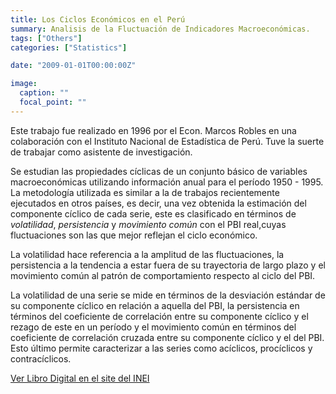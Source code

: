 ```yaml
---
title: Los Ciclos Económicos en el Perú 
summary: Analisis de la Fluctuación de Indicadores Macroeconómicas.
tags: ["Others"]
categories: ["Statistics"]

date: "2009-01-01T00:00:00Z"

image:
  caption: ""
  focal_point: ""
---
```


Este trabajo fue realizado en 1996 por el Econ. Marcos Robles en una colaboración con el Instituto Nacional de Estadística de Perú. Tuve la suerte de trabajar como asistente de investigación.

Se estudian las propiedades cíclicas de un conjunto básico de variables macroeconómicas utilizando información anual para el período 1950 - 1995. La metodología utilizada es similar a la de trabajos recientemente ejecutados en otros países, es decir, una vez obtenida la estimación del componente cíclico de cada serie, este es clasificado en términos de *volatilidad*, *persistencia* y *movimiento común* con el PBI real,cuyas fluctuaciones son las que mejor reflejan el ciclo económico.

La volatilidad hace referencia a la amplitud de las fluctuaciones, la persistencia a la tendencia a estar fuera de su trayectoria de largo plazo y el movimiento común al patrón de comportamiento respecto al ciclo del PBI.

La volatilidad de una serie se mide en términos de la desviación estándar de su componente cíclico en relación a aquella del PBI, la persistencia en términos del coeficiente de correlación entre su componente cíclico y el rezago de este en un período y el movimiento común en términos del coeficiente de correlación cruzada entre su componente cíclico y el del PBI. Esto último permite caracterizar a las series como acíclicos, procíclicos y contracíclicos.

[Ver Libro Digital en el site del INEI](http://proyectos.inei.gob.pe/web/biblioineipub/bancopub/Est/Lib0093/n00.htm)
